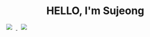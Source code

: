 <div align=center>
  <h1>HELLO, I'm Sujeong</h1>  
</div>

 <a href="https://instagram.com/__ifnotnowthenwhen">
    <img 
        src="http://img.shields.io/badge/-Instagram-white?style=flat&logo=Instagram&link=https://instagram.com/__ifnotnowthenwhen/"
        style="height : auto; margin-left : 10px; margin-right : 10px;"/>
</a> <a href="mailto:choe9002038@gmail.com">
    <img 
        src="https://img.shields.io/badge/Gmail-d14836?style=flat-square&logo=Gmail&logoColor=white&link=mailto:choe9002038@gmail.com"
        style="height : auto; margin-left : 10px; margin-right : 10px;"/>
</a>
